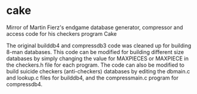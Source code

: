 # cake
Mirror of Martin Fierz's endgame database generator, compressor and access code for his checkers program Cake

The original builddb4 and compressdb3 code was cleaned up for building 8-man databases.  This code can be modified for building different size databases by simply changing the value for MAXPIECES or MAXPIECE in the checkers.h file for each program.  The code can also be modified to build suicide checkers (anti-checkers) databases by editing the dbmain.c and lookup.c files for builddb4, and the compressmain.c program for compressdb4.
